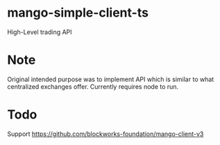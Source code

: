# mango-simple-client-ts
High-Level trading API

# Note
Original intended purpose was to implement API which is similar to what centralized exchanges offer. Currently requires node to run.

# Todo
Support https://github.com/blockworks-foundation/mango-client-v3
